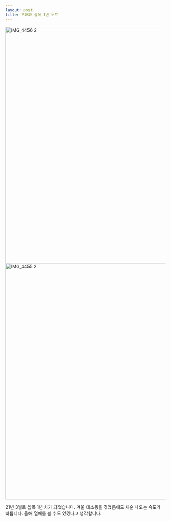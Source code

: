 ```yaml
---
layout: post
title: 무화과 삽목 1년 노트
---
```


<img width="740px" alt="IMG_4456 2" src="https://user-images.githubusercontent.com/81041256/111920342-b8e8e200-8ad1-11eb-8b51-54178907cb7e.jpg">

<img width="740px" alt="IMG_4455 2" src="https://user-images.githubusercontent.com/81041256/111920344-ba1a0f00-8ad1-11eb-86be-bcf0bc983990.jpg">

21년 3월로 삽목 1년 차가 되었습니다. 겨울 대소동을 겪었음에도 새순 나오는 속도가 빠릅니다. 올해 열매를 볼 수도 있겠다고 생각합니다.
